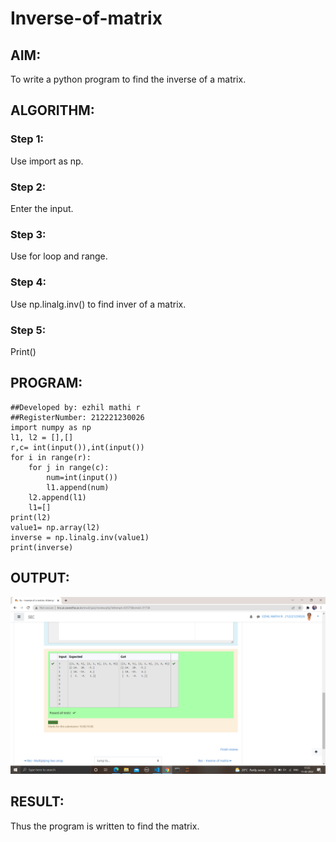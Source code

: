 # Inverse-of-matrix

## AIM:
To write a python program to find the inverse of a matrix.

## ALGORITHM:
### Step 1:
Use import as np.
### Step 2:
Enter the input.
### Step 3:
Use for loop and range.
### Step 4:
Use np.linalg.inv() to find inver of a matrix.
### Step 5:
Print()


## PROGRAM:

```
##Developed by: ezhil mathi r 
##RegisterNumber: 212221230026
import numpy as np
l1, l2 = [],[]
r,c= int(input()),int(input())
for i in range(r):
    for j in range(c):
        num=int(input())
        l1.append(num)
    l2.append(l1)
    l1=[]
print(l2)   
value1= np.array(l2)
inverse = np.linalg.inv(value1)
print(inverse)
```

## OUTPUT:

![output](h1.png)

## RESULT:

Thus the program is written to find the matrix.
